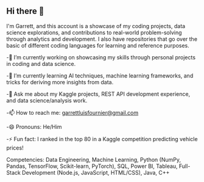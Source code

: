 ## Hi there 👋

I'm Garrett, and this account is a showcase of my coding projects, data science explorations, and contributions to real-world problem-solving through analytics and development. I also have repositories that go over the basic of different coding languages for learning and reference purposes.

-🔭 I’m currently working on showcasing my skills through personal projects in coding and data science.

-🌱 I’m currently learning AI techniques, machine learning frameworks, and tricks for deriving more insights from data.

-💬 Ask me about my Kaggle projects, REST API development experience, and data science/analysis work.

-📫 How to reach me: garrettluisfournier@gmail.com

-😄 Pronouns: He/Him

-⚡ Fun fact: I ranked in the top 80 in a Kaggle competition predicting vehicle prices!

Competencies: Data Engineering, Machine Learning, Python (NumPy, Pandas, TensorFlow, Scikit-learn, PyTorch), SQL, Power BI, Tableau, Full-Stack Development (Node.js, JavaScript, HTML/CSS), Java, C++
<!--
**VeryGary/VeryGary** is a ✨ _special_ ✨ repository because its `README.md` (this file) appears on your GitHub profile. 

Here are some ideas to get you started:.

- 🔭 I’m currently working on ...
- 🌱 I’m currently learning ...
- 👯 I’m looking to collaborate on ...
- 🤔 I’m looking for help with ...
- 💬 Ask me about ...
- 📫 How to reach me: ...
- 😄 Pronouns: ...
- ⚡ Fun fact: ...
-->
